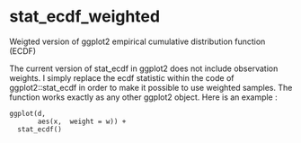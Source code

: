 # stat_ecdf_weighted
Weigted version of ggplot2 empirical cumulative distribution function (ECDF) 

The current version of stat_ecdf in ggplot2 does not include observation weights. I simply replace the ecdf statistic within the code of ggplot2::stat_ecdf in order to make it possible to use weighted samples. The function works exactly as any other ggplot2 object. Here is an example : 
```
ggplot(d, 
       aes(x,  weight = w)) + 
  stat_ecdf()
```

